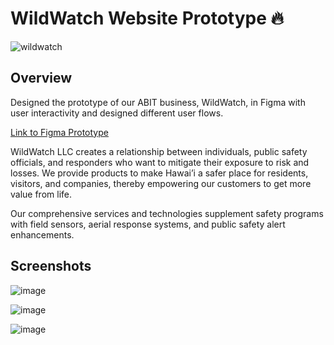 # WildWatch Website Prototype 🔥

![wildwatch](https://github.com/user-attachments/assets/cf611ab9-80ed-4224-8793-a8d600b81dbc)


## Overview
Designed the prototype of our ABIT business, WildWatch, in Figma with user interactivity and designed different user flows.

[Link to Figma Prototype](https://www.figma.com/design/QhNQHzO5zQjVGliyhnWq2S/High-Fidelity-Prototype-Demo-(Website)?node-id=59-99&m=dev&t=zWh0A5RmWASMF3Sx-1)

WildWatch LLC creates a relationship between individuals, public safety officials, and responders who want to mitigate their exposure to risk and losses.
We provide products to make Hawai’i a safer place for residents, visitors, and companies, thereby empowering our customers to get more value from life.

Our comprehensive services and technologies supplement safety programs with field sensors, aerial response systems, and public safety alert enhancements.

## Screenshots
![image](https://github.com/user-attachments/assets/f3d3bd86-77fa-445d-bc80-797120184ba5)

![image](https://github.com/user-attachments/assets/46c1737b-ac7f-4306-b55c-2beeabdff318)

![image](https://github.com/user-attachments/assets/40351586-d330-4f36-84f3-9a75c5ae0ab3)
